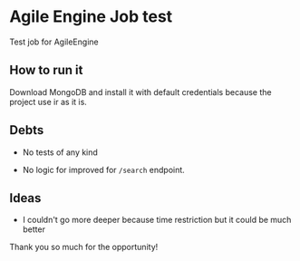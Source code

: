 # Agile Engine Job test
Test job for AgileEngine

## How to run it
Download MongoDB and install it with default credentials because the project use ir as it is.

## Debts
- No tests of any kind

- No logic for improved for `/search` endpoint.

## Ideas
- I couldn't go more deeper because time restriction but it could be much better

Thank you so much for the opportunity!
